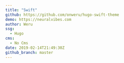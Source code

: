 ```yaml
---
title: "Swift"
github: https://github.com/onweru/hugo-swift-theme
demo: https://neuralvibes.com
author: Weru
ssg:
  - Hugo
cms:
  - No Cms
date: 2019-02-14T21:49:30Z
github_branch: master
---
```

